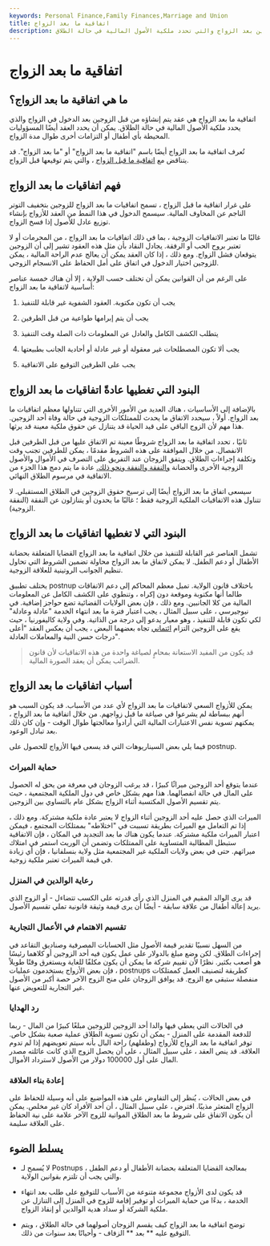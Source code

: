 ```yaml
---
keywords: Personal Finance,Family Finances,Marriage and Union
title: اتفاقية ما بعد الزواج
description: يتم إنشاء اتفاقية ما بعد الزواج من قبل الزوجين بعد الزواج والتي تحدد ملكية الأصول المالية في حالة الطلاق.
---
```


# اتفاقية ما بعد الزواج
## ما هي اتفاقية ما بعد الزواج؟

اتفاقية ما بعد الزواج هي عقد يتم إنشاؤه من قبل الزوجين بعد الدخول في الزواج والذي يحدد ملكية الأصول المالية في حالة الطلاق. يمكن أن يحدد العقد أيضًا المسؤوليات المحيطة بأي أطفال أو التزامات أخرى طوال مدة الزواج.

تُعرف اتفاقية ما بعد الزواج أيضًا باسم "اتفاقية ما بعد الزواج" أو "ما بعد الزواج". قد يتناقض مع [اتفاقية ما قبل الزواج](/prenuptialagreement) ، والتي يتم توقيعها قبل الزواج.

## فهم اتفاقيات ما بعد الزواج

على غرار اتفاقية ما قبل الزواج ، تسمح اتفاقيات ما بعد الزواج للزوجين بتخفيف التوتر الناجم عن المخاوف المالية. سيسمح الدخول في هذا النمط من العقد للأزواج بإنشاء توزيع عادل للأصول إذا فسخ الزواج.

غالبًا ما تعتبر الاتفاقيات الزوجية ، بما في ذلك اتفاقيات ما بعد الزواج ، من المحرمات أو لا تعتبر بروح الحب أو الرفقة. يجادل النقاد بأن مثل هذه العقود تشير إلى أن الزوجين يتوقعان فشل الزواج. ومع ذلك ، إذا كان العقد يمكن أن يعالج عدم الراحة المالية ، يمكن للزوجين اختيار الدخول في اتفاق على أمل الحفاظ على الانسجام الزوجي.

على الرغم من أن القوانين يمكن أن تختلف حسب الولاية ، إلا أن هناك خمسة عناصر أساسية لاتفاقية ما بعد الزواج:

1. يجب أن تكون مكتوبة. العقود الشفوية غير قابلة للتنفيذ

1. يجب أن يتم إبرامها طواعية من قبل الطرفين

1. يتطلب الكشف الكامل والعادل عن المعلومات ذات الصلة وقت التنفيذ

1. يجب ألا تكون المصطلحات غير معقولة أو غير عادلة أو أحادية الجانب بطبيعتها

1. يجب على الطرفين التوقيع على الاتفاقية

## البنود التي تغطيها عادةً اتفاقيات ما بعد الزواج

بالإضافة إلى الأساسيات ، هناك العديد من الأمور الأخرى التي تتناولها معظم اتفاقيات ما بعد الزواج. أولاً ، سيحدد الاتفاق ما يحدث للممتلكات الزوجية في حالة وفاة أحد الزوجين. هذا مهم لأن الزوج الباقي على قيد الحياة قد يتنازل عن حقوق ملكية معينة قد يرثها.

ثانيًا ، تحدد اتفاقية ما بعد الزواج شروطًا معينة تم الاتفاق عليها من قبل الطرفين قبل الانفصال. من خلال الموافقة على هذه الشروط مقدمًا ، يمكن للطرفين تجنب وقت وتكلفة إجراءات الطلاق. ويتفق الزوجان عند التفريق على التصرف في الأموال والأصول الزوجية الأخرى والحضانة [والنفقة والنفقة ونحو ذلك.](/alimony) عادة ما يتم دمج هذا الجزء من الاتفاقية في مرسوم الطلاق النهائي.

سيسعى اتفاق ما بعد الزواج أيضًا إلى ترسيخ حقوق الزوجين في الطلاق المستقبلي. لا تتناول هذه الاتفاقيات الملكية الزوجية فقط ؛ غالبًا ما يحدون أو يتنازلون عن النفقة (النفقة الزوجية).

## البنود التي لا تغطيها اتفاقيات ما بعد الزواج

تشمل العناصر غير القابلة للتنفيذ من خلال اتفاقية ما بعد الزواج القضايا المتعلقة بحضانة الأطفال أو دعم الطفل. لا يمكن لاتفاق ما بعد الزواج محاولة تضمين الشروط التي تحاول تنظيم الجوانب الروتينية للعلاقة الزوجية.

يختلف تطبيق postnup باختلاف قانون الولاية. تميل معظم المحاكم إلى دعم الاتفاقات طالما أنها مكتوبة وموقعة دون إكراه ، وتنطوي على الكشف الكامل عن المعلومات المالية من كلا الجانبين. ومع ذلك ، فإن بعض الولايات القضائية تضع حواجز إضافية. في نيوجيرسي ، على سبيل المثال ، يجب اعتبار فترة ما بعد انتهاء الخدمة "عادلة وعادلة" لكي تكون قابلة للتنفيذ ، وهو معيار يدعو إلى درجة من الذاتية. وفي ولاية كاليفورنيا ، حيث يقع على الزوجين التزام [ائتماني](/fiduciary) تجاه بعضهما البعض ، يجب أن يعكس العقد "أعلى درجات حسن النية والمعاملات العادلة".

> قد يكون من المفيد الاستعانة بمحامٍ لصياغة واحدة من هذه الاتفاقيات لأن قانون الضرائب يمكن أن يعقد الصورة المالية.

>

>

>

>

## أسباب اتفاقيات ما بعد الزواج

يمكن للأزواج السعي لاتفاقيات ما بعد الزواج لأي عدد من الأسباب. قد يكون السبب هو أنهم ببساطة لم يشرعوا في صياغة ما قبل زواجهم. من خلال اتفاقية ما بعد الزواج ، يمكنهم تسوية نفس الاعتبارات المالية التي أرادوا معالجتها طوال الوقت - وإن كان ذلك بعد تبادل الوعود.

فيما يلي بعض السيناريوهات التي قد يسعى فيها الأزواج للحصول على postnup.

### حماية الميراث

عندما يتوقع أحد الزوجين ميراثًا كبيرًا ، قد يرغب الزوجان في معرفة من يحق له الحصول على المال في حالة انفصالهما. هذا مهم بشكل خاص في دول الملكية المجتمعية ، حيث يتم تقسيم الأصول المكتسبة أثناء الزواج بشكل عام بالتساوي بين الزوجين.

الميراث الذي حصل عليه أحد الزوجين أثناء الزواج لا يعتبر عادة ملكية مشتركة. ومع ذلك ، إذا تم التعامل مع الميراث بطريقة تسببت في "اختلاطه" بممتلكات المجتمع ، فيمكن اعتبار الميراث ملكية مشتركة. عندما يكون هناك ما بعد التجديد في المكان ، فإن الاتفاقية ستبطل المطالبة المتساوية على الممتلكات وتضمن أن الوريث استمر في امتلاك ميراثهم. حتى في بعض ولايات الملكية غير المجتمعية مثل ولاية بنسلفانيا ، فإن أي زيادة في قيمة الميراث تعتبر ملكية زوجية.

### رعاية الوالدين في المنزل

قد يرى الوالد المقيم في المنزل الذي رأى قدرته على الكسب تتضاءل - أو الزوج الذي يريد إعالة أطفال من علاقة سابقة - أيضًا أن يرى قيمة وثيقة قانونية تملي تقسيم الأصول.

### تقسيم الاهتمام في الأعمال التجارية

من السهل نسبيًا تقدير قيمة الأصول مثل الحسابات المصرفية وصناديق التقاعد في إجراءات الطلاق. لكن وضع مبلغ بالدولار على عمل يكون فيه أحد الزوجين أو كلاهما رئيسًا هو أصعب بكثير. نظرًا لأن تقييم شركة ما يمكن أن يكون مكلفًا للغاية ويستغرق وقتًا طويلاً ، فإن بعض الأزواج يستخدمون عمليات postnups كطريقة لتصنيف العمل كممتلكات منفصلة ستبقى مع الزوج. قد يوافق الزوجان على منح الزوج الآخر حصة أكبر من الأصول غير التجارية للتعويض عنها.

### رد الهدايا

في الحالات التي يعطي فيها والدا أحد الزوجين للزوجين مبلغًا كبيرًا من المال - ربما للدفعة المقدمة على المنزل - يمكن أن تكون تسوية الطلاق عملية صعبة بشكل خاص. توفر اتفاقية ما بعد الزواج للأزواج (وطفلهم) راحة البال بأنه سيتم تعويضهم إذا لم تدوم العلاقة. قد ينص العقد ، على سبيل المثال ، على أن يحصل الزوج الذي كانت عائلته مصدر المال على أول 100000 دولار من الأصول لاسترداد الأموال.

### إعادة بناء العلاقة

في بعض الحالات ، يُنظر إلى التفاوض على هذه المواضيع على أنه وسيلة للحفاظ على الزواج المتعثر مذيبًا. افترض ، على سبيل المثال ، أن أحد الأفراد كان غير مخلص. يمكن أن يكون الاتفاق على شروط ما بعد الطلاق المواتية للزوج الآخر علامة على نية الحفاظ على العلاقة سليمة.

## يسلط الضوء

- لا يُسمح لـ Postnups بمعالجة القضايا المتعلقة بحضانة الأطفال أو دعم الطفل ، والتي يجب أن تلتزم بقوانين الولاية.

- قد يكون لدى الأزواج مجموعة متنوعة من الأسباب للتوقيع على طلب بعد انتهاء الخدمة ، بدءًا من حماية الميراث أو توفير إقامة للزوج في المنزل إلى التنازل عن ملكية الشركة أو سداد هدية الوالدين أو إنقاذ الزواج.

- توضح اتفاقية ما بعد الزواج كيف يقسم الزوجان أصولهما في حالة الطلاق ، ويتم التوقيع عليه ** بعد ** الزفاف - وأحيانًا بعد سنوات من ذلك.

